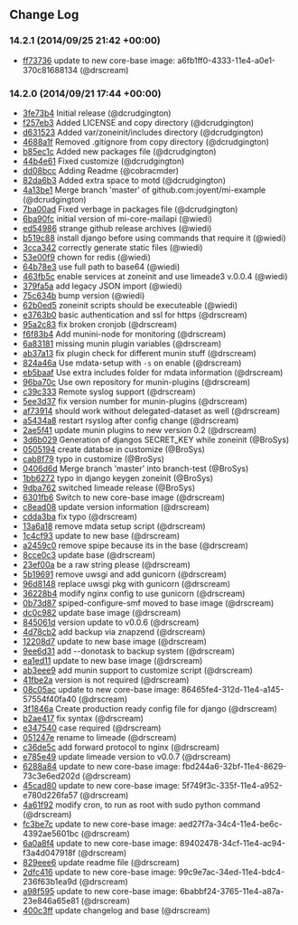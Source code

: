 ## Change Log

### 14.2.1 (2014/09/25 21:42 +00:00)
- [ff73736](https://github.com/skylime/mi-core-mailapi/commit/ff73736a2637cef51b1a87c139b6de5457fb5df2) update to new core-base image: a6fb1ff0-4333-11e4-a0e1-370c81688134 (@drscream)

### 14.2.0 (2014/09/21 17:44 +00:00)
- [3fe73b4](https://github.com/skylime/mi-core-mailapi/commit/3fe73b4e91d6b85f38c4f1b40893d731f2156ac0) Initial release (@dcrudgington)
- [f257eb3](https://github.com/skylime/mi-core-mailapi/commit/f257eb37c85ba5064d7780b282408e950d3cd34d) Added LICENSE and copy directory (@dcrudgington)
- [d631523](https://github.com/skylime/mi-core-mailapi/commit/d6315237ff15b5d07a9dd1cc1dc3e0e55fe84414) Added var/zoneinit/includes directory (@dcrudgington)
- [4688a1f](https://github.com/skylime/mi-core-mailapi/commit/4688a1f405b65ff625a1506562a3544e1f8187f3) Removed .gitignore from copy directory (@dcrudgington)
- [b85ec1c](https://github.com/skylime/mi-core-mailapi/commit/b85ec1c9ec55582f177782360cb1d350ef8dc1f5) Added new packages file (@dcrudgington)
- [44b4e61](https://github.com/skylime/mi-core-mailapi/commit/44b4e61fbcb51ff98307525da592818a2e8dd335) Fixed customize (@dcrudgington)
- [dd08bcc](https://github.com/skylime/mi-core-mailapi/commit/dd08bcca66779dfb8fd4c705c78de953a6b054f4) Adding Readme (@cobracmder)
- [82da6b3](https://github.com/skylime/mi-core-mailapi/commit/82da6b3bcdc401835ca9fa9c5d93b4053d9093b9) Added extra space to motd (@dcrudgington)
- [4a13be1](https://github.com/skylime/mi-core-mailapi/commit/4a13be16f18d7d5d430027229dae509421693807) Merge branch 'master' of github.com:joyent/mi-example (@dcrudgington)
- [7ba00ad](https://github.com/skylime/mi-core-mailapi/commit/7ba00ad09715c7e8f551cbe5caa95fb025115324) Fixed verbage in packages file (@dcrudgington)
- [6ba90fc](https://github.com/skylime/mi-core-mailapi/commit/6ba90fcaa1ca08fcab0a7546306b633c74d275ae) initial version of mi-core-mailapi (@wiedi)
- [ed54986](https://github.com/skylime/mi-core-mailapi/commit/ed549864f199dab2e282678fcd32833f312bd283) strange github release archives (@wiedi)
- [b519c88](https://github.com/skylime/mi-core-mailapi/commit/b519c88a4e33aea9ccfd2f3c3eea20b35b386ba9) install django before using commands that require it (@wiedi)
- [3cca342](https://github.com/skylime/mi-core-mailapi/commit/3cca342a8da8df73cb2aae0a26ac2d4d6cad886f) correctly generate static files (@wiedi)
- [53e00f9](https://github.com/skylime/mi-core-mailapi/commit/53e00f9e027858ea984e5c9e010a364c8531d5e5) chown for redis (@wiedi)
- [64b78e3](https://github.com/skylime/mi-core-mailapi/commit/64b78e30bdfe324f54aa82dbb9e7034de3506cd1) use full path to base64 (@wiedi)
- [463fb5c](https://github.com/skylime/mi-core-mailapi/commit/463fb5c2f3794d825131d9ca42ba84e4faa66bfd) enable services at zoneinit and use limeade3 v.0.0.4 (@wiedi)
- [379fa5a](https://github.com/skylime/mi-core-mailapi/commit/379fa5abe69061c7b94f6f07ac43440f9cee533f) add legacy JSON import (@wiedi)
- [75c634b](https://github.com/skylime/mi-core-mailapi/commit/75c634b45a7a8cf24651f85dfd52a1b7ba7c55af) bump version (@wiedi)
- [62b0ed5](https://github.com/skylime/mi-core-mailapi/commit/62b0ed54a75289be88dd7cf46a00c7d8e65f514c) zoneinit scripts should be executeable (@wiedi)
- [e3763b0](https://github.com/skylime/mi-core-mailapi/commit/e3763b06b33725a49db8981fbb0cae615f10b6d1) basic authentication and ssl for https (@drscream)
- [95a2c83](https://github.com/skylime/mi-core-mailapi/commit/95a2c8374d1076d31aaba4f6a2cfc9b5b9602e2a) fix broken cronjob (@drscream)
- [f6f83b4](https://github.com/skylime/mi-core-mailapi/commit/f6f83b47a4ca0d6ada14a4a54c0d263801b4cd46) Add munini-node for monitoring (@drscream)
- [6a83181](https://github.com/skylime/mi-core-mailapi/commit/6a83181869091ac75dfe3b41643cf3d2c90d0dbc) missing munin plugin variables (@drscream)
- [ab37a13](https://github.com/skylime/mi-core-mailapi/commit/ab37a139f72ad539211958c8bd2b677dcb621c21) fix plugin check for different munin stuff (@drscream)
- [824a46a](https://github.com/skylime/mi-core-mailapi/commit/824a46af9c988b2f48d60d480e5922b4b3b4040c) Use mdata-setup with `-s` on enable (@drscream)
- [eb5baaf](https://github.com/skylime/mi-core-mailapi/commit/eb5baaf2c4661f43d065e5f4a2d9683baee79464) Use extra includes folder for mdata information (@drscream)
- [96ba70c](https://github.com/skylime/mi-core-mailapi/commit/96ba70c6bc23f10cedc79a2f8ee63ed2f41043e6) Use own repository for munin-plugins (@drscream)
- [c39c333](https://github.com/skylime/mi-core-mailapi/commit/c39c3338cdc1b35e95124d1865ab2da08f09c4c8) Remote syslog support (@drscream)
- [5ee3d37](https://github.com/skylime/mi-core-mailapi/commit/5ee3d3775644b16a7b0e22cb3d7ba6a2232260dd) fix version number for munin-plugins (@drscream)
- [af73914](https://github.com/skylime/mi-core-mailapi/commit/af739143e67bc092e0ab654cd4471495be9d915c) should work without delegated-dataset as well (@drscream)
- [a5434a8](https://github.com/skylime/mi-core-mailapi/commit/a5434a8830c75362d06ad24855e1463fafc1bd4b) restart rsyslog after config change (@drscream)
- [2ae5f41](https://github.com/skylime/mi-core-mailapi/commit/2ae5f419e1b1dbe79df231f6aa354a405a604c95) update munin plugins to new version 0.2 (@drscream)
- [3d6b029](https://github.com/skylime/mi-core-mailapi/commit/3d6b02937b25f44a841c85331ea67e581462c2cb) Generation of djangos SECRET_KEY while zoneinit (@BroSys)
- [0505194](https://github.com/skylime/mi-core-mailapi/commit/0505194b6f477a439425260d1747237e7ce7bca5) create databse in customize (@BroSys)
- [cab8f79](https://github.com/skylime/mi-core-mailapi/commit/cab8f79eab1d9e1430f5645bc76e7c5356ce9ce8) typo in customize (@BroSys)
- [0406d6d](https://github.com/skylime/mi-core-mailapi/commit/0406d6d1edc75df31db32158f41788ff842e94e8) Merge branch 'master' into branch-test (@BroSys)
- [1bb6272](https://github.com/skylime/mi-core-mailapi/commit/1bb6272610a0f646c06b14b4e1068e10b609cc42) typo in django keygen zoneinit (@BroSys)
- [9dba762](https://github.com/skylime/mi-core-mailapi/commit/9dba762493d19b25abd306127c5466b523d4b2e8) switched limeade release (@BroSys)
- [6301fb6](https://github.com/skylime/mi-core-mailapi/commit/6301fb6304003440c24208472c348e25c39b6084) Switch to new core-base image (@drscream)
- [c8ead08](https://github.com/skylime/mi-core-mailapi/commit/c8ead08f1f354cb1c86bce07afd328206ddef8d4) update version information (@drscream)
- [cdda3ba](https://github.com/skylime/mi-core-mailapi/commit/cdda3ba5c1981aea3b65d1d135dd1debec7a268c) fix typo (@drscream)
- [13a6a18](https://github.com/skylime/mi-core-mailapi/commit/13a6a18710758e861ee6b1d7f00333affee593dc) remove mdata setup script (@drscream)
- [1c4cf93](https://github.com/skylime/mi-core-mailapi/commit/1c4cf935d72a3dc3843d58a81336843977a5d7b5) update to new base (@drscream)
- [a2459c0](https://github.com/skylime/mi-core-mailapi/commit/a2459c00df96074fc1b0c2c5099ee4350e630643) remove spipe because its in the base (@drscream)
- [8cce0c3](https://github.com/skylime/mi-core-mailapi/commit/8cce0c387d9c828196e3944e949264476cf4df6d) update base (@drscream)
- [23ef00a](https://github.com/skylime/mi-core-mailapi/commit/23ef00a026551b9d53feb18a6757cdecfced5c47) be a raw string please (@drscream)
- [5b19691](https://github.com/skylime/mi-core-mailapi/commit/5b19691a01044961f75cb317f7453a5ba2ae2b2b) remove uwsgi and add gunicorn (@drscream)
- [96d8148](https://github.com/skylime/mi-core-mailapi/commit/96d8148c21c401b8a31e3e6dcbdce01f5e71239b) replace uwsgi pkg with gunicorn (@drscream)
- [36228b4](https://github.com/skylime/mi-core-mailapi/commit/36228b48f9dec76e8f1967267ac759bed2bdbfa3) modify nginx config to use gunicorn (@drscream)
- [0b73d87](https://github.com/skylime/mi-core-mailapi/commit/0b73d872e846c2d8f382225f7a95b513a95b2633) spiped-configure-smf moved to base image (@drscream)
- [dc0c982](https://github.com/skylime/mi-core-mailapi/commit/dc0c982712740ca2a70783ddd811421187c6940c) update base image (@drscream)
- [845061d](https://github.com/skylime/mi-core-mailapi/commit/845061d2f84cdb28895b978cf872916bceddd090) version update to v0.0.6 (@drscream)
- [4d78cb2](https://github.com/skylime/mi-core-mailapi/commit/4d78cb2fe65f28208d386ba1195217c98ddf8736) add backup via znapzend (@drscream)
- [12208d7](https://github.com/skylime/mi-core-mailapi/commit/12208d7ef585c3f282adf55c05910074c52b2001) update to new base image (@drscream)
- [9ee6d31](https://github.com/skylime/mi-core-mailapi/commit/9ee6d3115c9d8a64672a134485b58c30d9a5dc10) add --donotask to backup system (@drscream)
- [ea1ed11](https://github.com/skylime/mi-core-mailapi/commit/ea1ed11794066b25eb887e51f61f2e7cb6abdb48) update to new base image (@drscream)
- [ab3eee9](https://github.com/skylime/mi-core-mailapi/commit/ab3eee930e9dd064e85b38ef2d64132ca18ad051) add munin support to customize script (@drscream)
- [41fbe2a](https://github.com/skylime/mi-core-mailapi/commit/41fbe2ab6adf580da3058ebdb7387edc6b35b957) version is not required (@drscream)
- [08c05ac](https://github.com/skylime/mi-core-mailapi/commit/08c05ac82b96db6106845e225cc5a83c19d85600) update to new core-base image: 86465fe4-312d-11e4-a145-57554f40fa40 (@drscream)
- [3f1846a](https://github.com/skylime/mi-core-mailapi/commit/3f1846a3315a73c9e3d7187779d172671f2e26ee) Create production ready config file for django (@drscream)
- [b2ae417](https://github.com/skylime/mi-core-mailapi/commit/b2ae41708095867994dc8668c78f511e9138d2a1) fix syntax (@drscream)
- [e347540](https://github.com/skylime/mi-core-mailapi/commit/e347540aa60501098dcb048db549e8103855c277) case required (@drscream)
- [051247e](https://github.com/skylime/mi-core-mailapi/commit/051247e84298f7870efbaafe17159e1375379e66) rename to limeade (@drscream)
- [c36de5c](https://github.com/skylime/mi-core-mailapi/commit/c36de5cfdc17051bc640a5fb1f1c49e3010622b9) add forward protocol to nginx (@drscream)
- [e785e49](https://github.com/skylime/mi-core-mailapi/commit/e785e49d2ad93e77a49a12fb9de615a8de31f5c9) update limeade version to v0.0.7 (@drscream)
- [6288a84](https://github.com/skylime/mi-core-mailapi/commit/6288a84d08dd880adf73a84ea958cc1c0296ac1b) update to new core-base image: fbd244a6-32bf-11e4-8629-73c3e6ed202d (@drscream)
- [45cad80](https://github.com/skylime/mi-core-mailapi/commit/45cad80107c18c92a87609abf0beb8a2fca6cbb3) update to new core-base image: 5f749f3c-335f-11e4-a952-e780d226fa57 (@drscream)
- [4a61f92](https://github.com/skylime/mi-core-mailapi/commit/4a61f92a3ae05495be757d26cf0ab0b48716e817) modify cron, to run as root with sudo python command (@drscream)
- [fc3be7c](https://github.com/skylime/mi-core-mailapi/commit/fc3be7c18423ad9c891e4253a3781fcebde6bada) update to new core-base image: aed27f7a-34c4-11e4-be6c-4392ae5601bc (@drscream)
- [6a0a8f4](https://github.com/skylime/mi-core-mailapi/commit/6a0a8f45e0bbb45601ef8d4ab10638eaeb216d60) update to new core-base image: 89402478-34cf-11e4-ac94-f3a4d047918f (@drscream)
- [829eee6](https://github.com/skylime/mi-core-mailapi/commit/829eee6d0018c8bf9c1751e9b46bc79a67c12188) update readme file (@drscream)
- [2dfc416](https://github.com/skylime/mi-core-mailapi/commit/2dfc41638bce2ad6fc61a84ad270203dcfabc7dd) update to new core-base image: 99c9e7ac-34ed-11e4-bdc4-236f63b1ea9d (@drscream)
- [a98f595](https://github.com/skylime/mi-core-mailapi/commit/a98f595f4ebe6585982b96349d4ba70aa7ee9245) update to new core-base image: 6babbf24-3765-11e4-a87a-23e846a65e81 (@drscream)
- [400c3ff](https://github.com/skylime/mi-core-mailapi/commit/400c3ff2017900bba9c5891a5951bb0f15148c1e) update changelog and base (@drscream)
